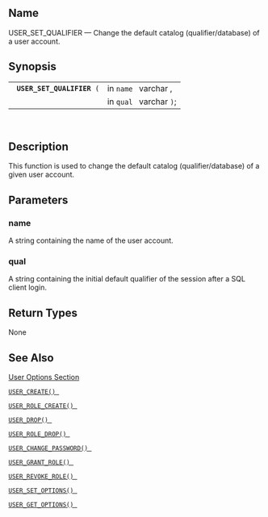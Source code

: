 <div>

<div>

</div>

<div>

## Name

USER_SET_QUALIFIER — Change the default catalog (qualifier/database) of
a user account.

</div>

<div>

## Synopsis

<div>

|                                 |                         |
|---------------------------------|-------------------------|
| ` `**`USER_SET_QUALIFIER`**` (` | in `name ` varchar ,    |
|                                 | in `qual ` varchar `)`; |

<div>

 

</div>

</div>

</div>

<div>

## Description

This function is used to change the default catalog (qualifier/database)
of a given user account.

</div>

<div>

## Parameters

<div>

### name

A string containing the name of the user account.

</div>

<div>

### qual

A string containing the initial default qualifier of the session after a
SQL client login.

</div>

</div>

<div>

## Return Types

None

</div>

<div>

## See Also

<a href="ch-server.html#vumuseroptions" class="link"
title="User Options">User Options Section</a>

<a href="fn_user_create.html" class="link" title="USER_CREATE"><code
class="function">USER_CREATE() </code></a>

<a href="fn_user_role_create.html" class="link"
title="USER_ROLE_CREATE"><code
class="function">USER_ROLE_CREATE() </code></a>

<a href="fn_user_drop.html" class="link" title="USER_DROP"><code
class="function">USER_DROP() </code></a>

<a href="fn_user_role_drop.html" class="link"
title="USER_ROLE_DROP"><code
class="function">USER_ROLE_DROP() </code></a>

<a href="fn_user_change_password.html" class="link"
title="USER_CHANGE_PASSWORD"><code
class="function">USER_CHANGE_PASSWORD() </code></a>

<a href="fn_user_grant_role.html" class="link"
title="USER_GRANT_ROLE"><code
class="function">USER_GRANT_ROLE() </code></a>

<a href="fn_user_revoke_role.html" class="link"
title="USER_REVOKE_ROLE"><code
class="function">USER_REVOKE_ROLE() </code></a>

<a href="fn_user_set_option.html" class="link"
title="USER_SET_OPTION"><code
class="function">USER_SET_OPTIONS() </code></a>

<a href="fn_user_get_option.html" class="link"
title="USER_GET_OPTION"><code
class="function">USER_GET_OPTIONS() </code></a>

</div>

</div>
